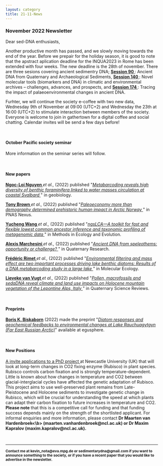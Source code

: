 ```yaml
---
layout: category
title: 21-11-News
---
```


<div class="section">
<h3 class="section-title underline">November 2022 Newsletter</h3>
</div>

<p>Dear sed-DNA enthusiasts,</p>
<div class="intro">
<p>
Another productive month has passed, and we slowly moving towards the end of the year. Before we prepair for the holiday season, it is good to note that the apstract aplication deadline for the INQUA2023 in Rome has been extended with four weeks. The new deadline is the 28th of november. There are three sesions covering ancient sedimentry DNA; <a href="https://inquaroma2023.org/conference-sessions/#2ab240bb3d722bf59" target="_blank"><b>Session 90 </b></a>: Ancient DNA from Quaternary and Archaeological Sediments, <a href="https://inquaroma2023.org/conference-sessions/#68afda2a6538bfe0a" target="_blank"><b>Session 140 </b></a>: Novel molecular tools (biomarkers and DNA) in climatic and environmental archives – challenges, advances, and prospects, and <a href="https://inquaroma2023.org/conference-sessions/#1b42f8ecb32ea21c7" target="_blank"><b>Session 174 </b></a>: Tracing the impact of palaeoenvironmental changes in ancient DNA.
</p>
<p>
Furhter, we will continue the society e-coffee with two new data, Wednesday 9th of November at 09:00 (UTC+2) and Wednesday the 23th at 16:00 (UTC+2) to stimulate interaction between members of the society. Everyone is welcome to join in gathertown for a digital coffee and social chatting. Calendar invites will be send a few days before!
</p>
<br>
<div class="intro">
<h4 class="section-title underline">October Pacific society seminar</h4><p>

More information on the seminar series will follow.

<div class="intro">
  <br>

<h4 class="section-title underline">New papers</h4>
<p><a href="https://www.researchgate.net/profile/Ngoc-Loi-Nguyen" target="_blank"><b>Ngoc-Loi Nguyen </b></a> <i>et al.,</i> (2022) published "<a href="https://doi.org/10.1111/2041-210X.14006" target="_blank"><u><i>Metabarcoding reveals high diversity of benthic foraminifera linked to water masses circulation at coastal Svalbard </i></u></a>" in geobiology.</p>

<p><a href="https://www.researchgate.net/profile/Tony-Brown-8" target="_blank"><b>Tony Brown </b></a> <i>et al.,</i> (2022) published "<a href="https://doi.org/10.1093/pnasnexus/pgac209" target="_blank"><u><i>Paleoeconomy more than demography determined prehistoric human impact in Arctic Norway </i></u></a>" in PNAS Nexus.</p>

<p><a href="https://www.researchgate.net/profile/Yucheng-Wang-5" target="_blank"><b>Yucheng Wang </b></a> <i>et al.,</i> (2022) published "<a href="https://doi.org/10.1111/2041-210X.14006" target="_blank"><u><i>ngsLCA—A toolkit for fast and flexible lowest common ancestor inference and taxonomic profiling of metagenomic data </i></u></a>" in Methods in Ecology and Evolution.</p>

<p><a href="https://www.researchgate.net/profile/Alexis-Marchesini" target="_blank"><b>Alexis Marchesini </b></a> <i>et al.,</i> (2022) published "<a href="https://doi.org/10.1017/qua.2022.46" target="_blank"><u><i>Ancient DNA from speleothems: opportunity or challenge? </i></u></a>" in Quaternary Research.</p>

<p><a href="https://www.researchgate.net/profile/Frederic-Rimet" target="_blank"><b>Frédéric Rimet </b></a> <i>et al.,</i> (2022) published "<a href="https://doi.org/10.1111/mec.16737" target="_blank"><u><i>Environmental filtering and mass effect are two important processes driving lake benthic diatoms: Results of a DNA metabarcoding study in a large lake </i></u></a>" in Molecular Ecology.</p>

<p><a href="https://scholar.google.se/citations?user=3MAB84cAAAAJ&hl=en&oi=ao" target="_blank"><b>Lieveke van Vugt </b></a> <i>et al.,</i> (2022) published "<a href="https://doi.org/10.1111/mec.16737" target="_blank"><u><i>Pollen, macrofossils and sedaDNA reveal climate and land use impacts on Holocene mountain vegetation of the Lepontine Alps, Italy </i></u></a>" in Quaternary Science Reviews.</p>

<br>
<div class="intro">
<h4 class="section-title underline">Preprints</h4>

<p><a href="https://www.researchgate.net/profile/Boris-Biskaborn" target="_blank"><b>Boris K. Biskaborn</b></a> (2022) made the preprint "<a href="https://egusphere.copernicus.org/preprints/2022/egusphere-2022-985/" target="_blank"><u><i>Diatom responses and geochemical feedbacks to environmental changes at Lake Rauchuagytgyn (Far East Russian Arctic)</i></u></a>" available at egusphere.</p>

<br>
<h4 class="section-title underline">New Positions</h4>

<p><a href="https://iapetus2.ac.uk/studentships/time-travelling-with-ancient-dna-revealing-past-adaptations-of-plants-to-changes-in-atmospheric-temperature-and-co2-levels-2/" target="_blank"><u> A invite applications to a PhD project </u></a> at Newcastle University (UK) that will look at long-term changes in CO2 fixing enzyme (Rubisco) in plant species. Rubisco controls carbon fixation and is strongly temperature-dependent. Little is known about how changes in temperature and CO2 between glacial-interglacial cycles have affected the genetic adaptation of Rubisco. This project aims to use well-preserved plant remains from Late-Pleistocene and Holocene sediments to investigate genetic change in Rubisco, which will be crucial for understanding the speed at which plants can adapt their carbon fixation to future increases in temperature and CO2. <b> Please note</b> that this is a competitive call for funding and that funding success depends mainly on the strength of the shortlisted applicant. For informal enquiries and more information, please contact <b> Dr Maarten van Hardenbroek<\b> (<b>maarten.vanhardenbroek@ncl.ac.uk</b>) or <b>Dr Maxim Kapralov </b>(<b>maxim.kapralov@ncl.ac.uk)</b>.</p>
<br>

<hr />
<p><small>Contact me at kevin_nota@eva.mpg.de or sedimentarydna@gmail.com if you want to announce something to the society, or if you have a recent paper that you would like to advertise in the newsletter.</small></p>
